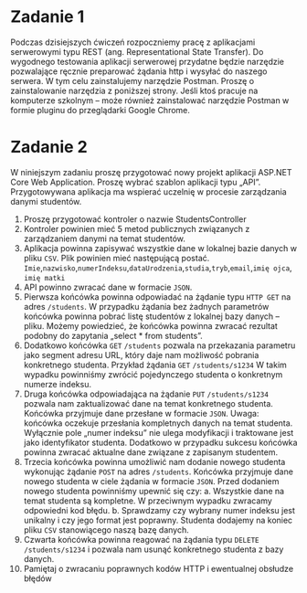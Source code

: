 # Zadanie 1
Podczas dzisiejszych ćwiczeń rozpoczniemy pracę z aplikacjami serwerowymi typu REST (ang. 
Representational State Transfer). Do wygodnego testowania aplikacji serwerowej przydatne będzie 
narzędzie pozwalające ręcznie preparować żądania http i wysyłać do naszego serwera. W tym celu 
zainstalujemy narzędzie Postman. Proszę o zainstalowanie narzędzia z poniższej strony. Jeśli ktoś pracuje 
na komputerze szkolnym – może również zainstalować narzędzie Postman w formie pluginu do 
przeglądarki Google Chrome.


# Zadanie 2
W niniejszym zadaniu proszę przygotować nowy projekt aplikacji ASP.NET Core Web Application. Proszę 
wybrać szablon aplikacji typu „API”. Przygotowywana aplikacja ma wspierać uczelnię w procesie 
zarządzania danymi studentów.
1. Proszę przygotować kontroler o nazwie StudentsController
2. Kontroler powinien mieć 5 metod publicznych związanych z zarządzaniem danymi na temat 
studentów.
3. Aplikacja powinna zapisywać wszystkie dane w lokalnej bazie danych w pliku `CSV`. Plik powinien 
mieć następującą postać.
`Imie`,`nazwisko`,`numerIndeksu`,`dataUrodzenia`,`studia`,`tryb`,`email`,`imię ojca`, `imię matki`
4. API powinno zwracać dane w formacie `JSON`.
5. Pierwsza końcówka powinna odpowiadać na żądanie typu `HTTP GET` na adres `/students`. W 
przypadku żądania bez żadnych parametrów końcówka powinna pobrać listę studentów z lokalnej 
bazy danych – pliku. Możemy powiedzieć, że końcówka powinna zwracać rezultat podobny do 
zapytania „select * from students”.
6. Dodatkowo końcówka `GET` `/students` pozwala na przekazania parametru jako segment adresu 
URL, który daje nam możliwość pobrania konkretnego studenta.
Przykład żądania `GET` `/students/s1234`
W takim wypadku powinniśmy zwrócić pojedynczego studenta o konkretnym numerze indeksu.
7. Druga końcówka odpowiadająca na żądanie `PUT` `/students/s1234` pozwala nam zaktualizować 
dane na temat konkretnego studenta. Końcówka przyjmuje dane przesłane w formacie `JSON`. 
Uwaga: końcówka oczekuje przesłania kompletnych danych na temat studenta. Wyłącznie pole 
„numer indeksu” nie ulega modyfikacji i traktowane jest jako identyfikator studenta. Dodatkowo 
w przypadku sukcesu końcówka powinna zwracać aktualne dane związane z zapisanym 
studentem.
8. Trzecia końcówka powinna umożliwić nam dodanie nowego studenta wykonując żądanie `POST`
na adres `/students`. Końcówka przyjmuje dane nowego studenta w ciele żądania w formacie 
`JSON`. Przed dodaniem nowego studenta powinniśmy upewnić się czy:
a. Wszystkie dane na temat studenta są kompletne. W przeciwnym wypadku zwracamy 
odpowiedni kod błędu.
b. Sprawdzamy czy wybrany numer indeksu jest unikalny i czy jego format jest poprawny.
Studenta dodajemy na koniec pliku `CSV` stanowiącego naszą bazę danych.
9. Czwarta końcówka powinna reagować na żądania typu `DELETE` `/students/s1234` i pozwala nam 
usunąć konkretnego studenta z bazy danych.
10. Pamiętaj o zwracaniu poprawnych kodów HTTP i ewentualnej obsłudze błędów
